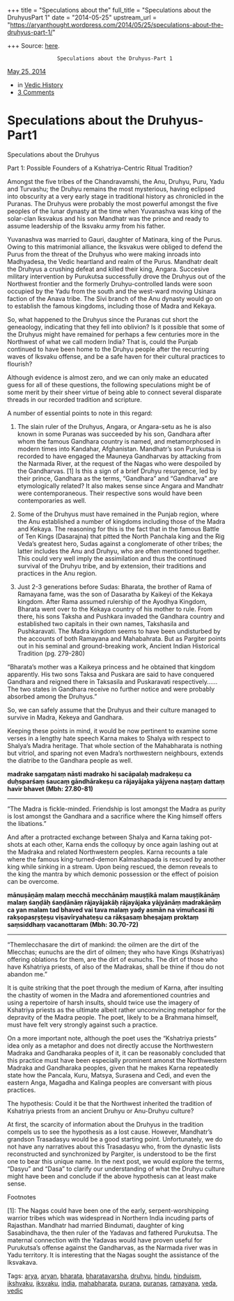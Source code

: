 +++
title = "Speculations about the"
full_title = "Speculations about the DruhyusPart 1"
date = "2014-05-25"
upstream_url = "https://aryanthought.wordpress.com/2014/05/25/speculations-about-the-druhyus-part-1/"

+++
Source: [here](https://aryanthought.wordpress.com/2014/05/25/speculations-about-the-druhyus-part-1/).


					Speculations about the Druhyus-Part 1				



[ May 25, 2014 
](https://aryanthought.wordpress.com/2014/05/25/speculations-about-the-druhyus-part-1/ "Permalink to Speculations about the Druhyus-Part1")

-   in [Vedic
    History](https://aryanthought.wordpress.com/category/vedic-history/)
-   [3
    Comments](https://aryanthought.wordpress.com/2014/05/25/speculations-about-the-druhyus-part-1/#comments)

# Speculations about the Druhyus-Part1

Speculations about the Druhyus

Part 1: Possible Founders of a Kshatriya-Centric Ritual Tradition?

Amongst the five tribes of the Chandravamshi, the Anu, Druhyu, Puru,
Yadu and Turvashu; the Druhyu remains the most mysterious, having
eclipsed into obscurity at a very early stage in traditional history as
chronicled in the Puranas. The Druhyus were probably the most powerful
amongst the five peoples of the lunar dynasty at the time when
Yuvanashva was king of the solar-clan Iksvakus and his son Mandhatr was
the prince and ready to assume leadership of the Iksvaku army from his
father.

Yuvanashva was married to Gauri, daughter of Matinara, king of the
Purus. Owing to this matrimonial alliance, the Iksvakus were obliged to
defend the Purus from the threat of the Druhyus who were making inroads
into Madhyadesa, the Vedic heartland and realm of the Purus. Mandhatr
dealt the Druhyus a crushing defeat and killed their king, Angara.
Succesive military intervention by Purukutsa successfully drove the
Druhyus out of the Northwest frontier and the formerly Druhyu-controlled
lands were soon occupied by the Yadu from the south and the west-ward
moving Usinara faction of the Anava tribe. The Sivi branch of the Anu
dynasty would go on to establish the famous kingdoms, including those of
Madra and Kekaya.

So, what happened to the Druhyus since the Puranas cut short the
geneaology, indicating that they fell into oblivion? Is it possible that
some of the Druhyus might have remained for perhaps a few centuries more
in the Northwest of what we call modern India? That is, could the Punjab
continued to have been home to the Druhyu people after the recurring
waves of Iksvaku offense, and be a safe haven for their cultural
practices to flourish?

Although evidence is almost zero, and we can only make an educated guess
for all of these questions, the following speculations might be of some
merit by their sheer virtue of being able to connect several disparate
threads in our recorded tradition and scripture.

A number of essential points to note in this regard:

1.  The slain ruler of the Druhyus, Angara, or Angara-setu as he is also
    known in some Puranas was succeeded by his son, Gandhara after whom
    the famous Gandhara country is named, and metamorphosed in modern
    times into Kandahar, Afghanistan. Mandhatr’s son Purukutsa is
    recorded to have engaged the Mauneya Gandharvas by attacking from
    the Narmada River, at the request of the Nagas who were despoiled by
    the Gandharvas. \[1\] Is this a sign of a brief Druhyu resurgence,
    led by their prince, Gandhara as the terms, “Gandhara” and
    “Gandharva” are etymologically related? It also makes sense since
    Angara and Mandhatr were contemporaneous. Their respective sons
    would have been contemporaries as well.



2.  Some of the Druhyus must have remained in the Punjab region, where
    the Anu established a number of kingdoms including those of the
    Madra and Kekaya. The reasoning for this is the fact that in the
    famous Battle of Ten Kings (Dasarajna) that pitted the North
    Panchala king and the Rig Veda’s greatest hero, Sudas against a
    conglomerate of other tribes; the latter includes the Anu and
    Druhyu, who are often mentioned together. This could very well imply
    the assimilation and thus the continued survival of the Druhyu
    tribe, and by extension, their traditions and practices in the Anu
    region.



3.  Just 2-3 generations before Sudas: Bharata, the brother of Rama of
    Ramayana fame, was the son of Dasaratha by Kaikeyi of the Kekaya
    kingdom. After Rama assumed rulership of the Ayodhya Kingdom,
    Bharata went over to the Kekaya country of his mother to rule. From
    there, his sons Taksha and Pushkara invaded the Gandhara country and
    established two capitals in their own names, Takshasila and
    Pushkaravati. The Madra kingdom seems to have been undisturbed by
    the accounts of both Ramayana and Mahabahrata. But as Pargiter
    points out in his seminal and ground-breaking work, Ancient Indian
    Historical Tradition (pg. 279-280)



“Bharata’s mother was a Kaikeya princess and he obtained that kingdom
apparently. His two sons Taksa and Puskara are said to have conquered
Gandhara and reigned there in Taksasila and Puskaravati
respectively……The two states in Gandhara receive no further notice and
were probably absorbed among the Druhyus.”



So, we can safely assume that the Druhyus and their culture managed to
survive in Madra, Kekeya and Gandhara.





Keeping these points in mind, it would be now pertinent to examine some
verses in a lengthy hate speech Karna makes to Shalya with respect to
Shalya’s Madra heritage. That whole section of the Mahabharata is
nothing but vitriol, and sparing not even Madra’s northwestern
neighbours, extends the diatribe to the Gandhara people as well.



**madrake saṃgataṃ nāsti madrako hi sacāpalaḥ madrakeṣu ca duḥsparśaṃ
śaucaṃ gāndhārakeṣu ca rājayājaka yājyena naṣṭaṃ dattaṃ havir bhavet
(Mbh: 27.80-81)**

****

“The Madra is fickle-minded. Friendship is lost amongst the Madra as
purity is lost amongst the Gandhara and a sacrifice where the King
himself offers the libations.”



And after a protracted exchange between Shalya and Karna taking
pot-shots at each other, Karna ends the colloquy by once again lashing
out at the Madraka and related Northwestern peoples. Karna recounts a
tale where the famous king-turned-demon Kalmashapada is rescued by
another king while sinking in a stream. Upon being rescued, the demon
reveals to the king the mantra by which demonic possession or the effect
of poision can be overcome.



**mānuṣāṇāṃ malaṃ mecchā mecchānāṃ mauṣṭikā malam mauṣṭikānāṃ malaṃ
śaṇḍāḥ śaṇḍānāṃ rājayājakāḥ rājayājaka yājyānāṃ madrakāṇāṃ ca yan malam
tad bhaved vai tava malaṃ yady asmān na vimuñcasi iti rakṣopasṛṣṭeṣu
viṣavīryahateṣu ca rākṣasaṃ bheṣajaṃ proktaṃ saṃsiddhaṃ vacanottaram
(Mbh: 30.70-72)**

****

“Themlecchasare the dirt of mankind: the oilmen are the dirt of the
Mlecchas; eunuchs are the dirt of oilmen; they who have Kings
(Kshatriyas) offering oblations for them, are the dirt of eunuchs. The
dirt of those who have Kshatriya priests, of also of the Madrakas, shall
be thine if thou do not abandon me.”



It is quite striking that the poet through the medium of Karna, after
insulting the chastity of women in the Madra and aforementioned
countries and using a repertoire of harsh insults, should twice use the
imagery of Kshatriya priests as the ultimate albeit rather unconvincing
metaphor for the depravity of the Madra people. The poet, likely to be a
Brahmana himself, must have felt very strongly against such a practice.



On a more important note, although the poet uses the “Kshatriya priests”
idea only as a metaphor and does not directly accuse the Northwestern
Madraka and Gandharaka peoples of it, it can be reasonably concluded
that this practice must have been especially prominent amonst the
Northwestern Madraka and Gandharaka peoples, given that he makes Karna
repeatedly state how the Pancala, Kuru, Matsya, Surasena and Cedi, and
even the eastern Anga, Magadha and Kalinga peoples are conversant with
pious practices.

The hypothesis: Could it be that the Northwest inherited the tradition
of Kshatriya priests from an ancient Druhyu or Anu-Druhyu culture?



At first, the scarcity of information about the Druhyus in the tradition
compels us to see the hypothesis as a lost cause. However, Mandhatr’s
grandson Trasadasyu would be a good starting point. Unfortunately, we do
not have any narratives about this Trasadasyu who, from the dynastic
lists reconstructed and synchronized by Pargiter, is understood to be
the first one to bear this unique name. In the next post, we would
explore the terms, “Dasyu” and “Dasa” to clarify our understanding of
what the Druhyu culture might have been and conclude if the above
hypothesis can at least make sense.











Footnotes



\[1\]: The Nagas could have been one of the early, serpent-worshipping
warrior tribes which was widespread in Northern India incuding parts of
Rajasthan. Mandhatr had married Bindumati, daughter of king
Sasabindhava, the then ruler of the Yadavas and fathered Purukutsa. The
maternal connection with the Yadavas would have proven useful for
Purukutsa’s offense against the Gandharvas, as the Narmada river was in
Yadu territory. It is interesting that the Nagas sought the assistance
of the Iksvakava.

Tags: [arya](https://aryanthought.wordpress.com/tag/arya/),
[aryan](https://aryanthought.wordpress.com/tag/aryan/),
[bharata](https://aryanthought.wordpress.com/tag/bharata/),
[bharatavarsha](https://aryanthought.wordpress.com/tag/bharatavarsha/),
[druhyu](https://aryanthought.wordpress.com/tag/druhyu/),
[hindu](https://aryanthought.wordpress.com/tag/hindu/),
[hinduism](https://aryanthought.wordpress.com/tag/hinduism/),
[ikshvaku](https://aryanthought.wordpress.com/tag/ikshvaku/),
[iksvaku](https://aryanthought.wordpress.com/tag/iksvaku/),
[india](https://aryanthought.wordpress.com/tag/india/),
[mahabharata](https://aryanthought.wordpress.com/tag/mahabharata/),
[purana](https://aryanthought.wordpress.com/tag/purana/),
[puranas](https://aryanthought.wordpress.com/tag/puranas/),
[ramayana](https://aryanthought.wordpress.com/tag/ramayana/),
[veda](https://aryanthought.wordpress.com/tag/veda/),
[vedic](https://aryanthought.wordpress.com/tag/vedic/)

